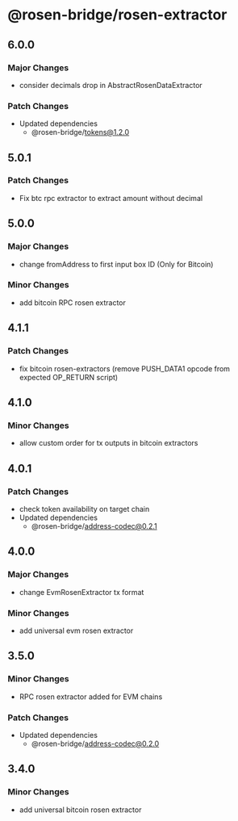 # @rosen-bridge/rosen-extractor

## 6.0.0

### Major Changes

- consider decimals drop in AbstractRosenDataExtractor

### Patch Changes

- Updated dependencies
  - @rosen-bridge/tokens@1.2.0

## 5.0.1

### Patch Changes

- Fix btc rpc extractor to extract amount without decimal

## 5.0.0

### Major Changes

- change fromAddress to first input box ID (Only for Bitcoin)

### Minor Changes

- add bitcoin RPC rosen extractor

## 4.1.1

### Patch Changes

- fix bitcoin rosen-extractors (remove PUSH_DATA1 opcode from expected OP_RETURN script)

## 4.1.0

### Minor Changes

- allow custom order for tx outputs in bitcoin extractors

## 4.0.1

### Patch Changes

- check token availability on target chain
- Updated dependencies
  - @rosen-bridge/address-codec@0.2.1

## 4.0.0

### Major Changes

- change EvmRosenExtractor tx format

### Minor Changes

- add universal evm rosen extractor

## 3.5.0

### Minor Changes

- RPC rosen extractor added for EVM chains

### Patch Changes

- Updated dependencies
  - @rosen-bridge/address-codec@0.2.0

## 3.4.0

### Minor Changes

- add universal bitcoin rosen extractor
